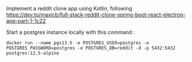 Implement a reddit clone app using Kotlin, following https://dev.to/maxicb/full-stack-reddit-clone-spring-boot-react-electron-app-part-1-1c22


Start a postgres instance locally with this command :

```docker run --name pgs13.5 -e POSTGRES_USER=postgres -e POSTGRES_PASSWORD=postgres -e POSTGRES_DB=reddit -d -p 5432:5432 postgres:13.5-alpine```